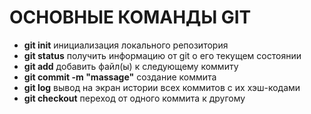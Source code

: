 # ОСНОВНЫЕ КОМАНДЫ GIT

- **git init** инициализация локального репозитория
- **git status** получить информацию от git о его текущем состоянии  
- **git add** добавить файл(ы) к следующему коммиту
- **git commit -m "massage"** создание коммита
- **git log** вывод на экран истории всех коммитов с их хэш-кодами
- **git checkout** переход от одного коммита к другому